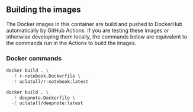 ## Building the images

The Docker images in this container are build and pushed to DockerHub automatically by GitHub Actions. If you are testing these images or otherwise developing them locally, the commands below are equivalent to the commands run in the Actions to build the images.

### Docker commands

```bash
docker build . \
  -f r-notebook.Dockerfile \
  -t uclatall/r-notebook:latest

docker build . \
  -f deepnote.Dockerfile \
  -t uclatall/deepnote:latest
```
